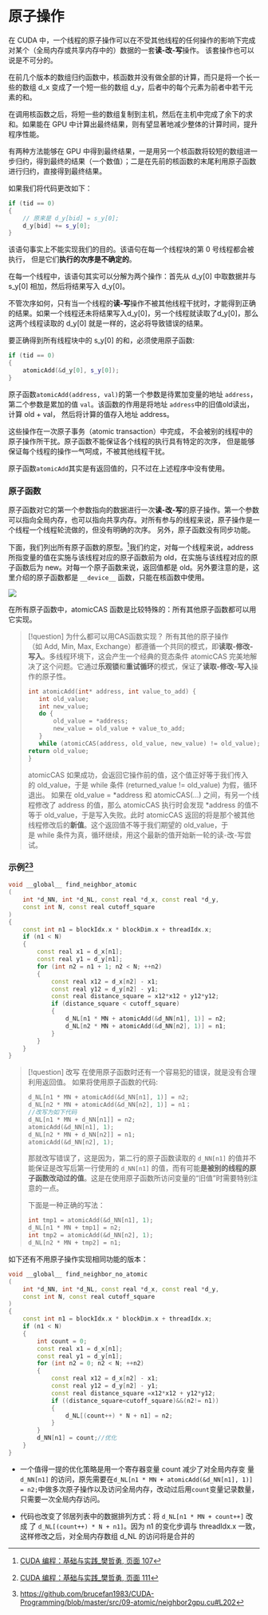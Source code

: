 # 原子操作

在 CUDA 中，一个线程的原子操作可以在不受其他线程的任何操作的影响下完成对某个（全局内存或共享内存中的）数据的一套**读-改-写**操作。 该套操作也可以说是不可分的。

在前几个版本的数组归约函数中，核函数并没有做全部的计算，而只是将一个长一些的数组 d_x 变成了一个短一些的数组 d_y，后者中的每个元素为前者中若干元素的和。 

在调用核函数之后，将短一些的数组复制到主机，然后在主机中完成了余下的求和。如果能在 GPU 中计算出最终结果，则有望显著地减少整体的计算时间，提升程序性能。

有两种方法能够在 GPU 中得到最终结果，一是用另一个核函数将较短的数组进一步归约，得到最终的结果（一个数值）；二是在先前的核函数的末尾利用原子函数进行归约，直接得到最终结果。

如果我们将代码更改如下：

```cpp
if (tid == 0) 
{ 
	// 原来是 d_y[bid] = s_y[0];
	d_y[bid] += s_y[0]; 
}
```

该语句事实上不能实现我们的目的。该语句在每一个线程块的第 0 号线程都会被执行， 但是它们**执行的次序是不确定的**。

在每一个线程中，该语句其实可以分解为两个操作：首先从 d_y[0] 中取数据并与 s_y[0] 相加，然后将结果写入 d_y[0]。

不管次序如何，只有当一个线程的**读-写**操作不被其他线程干扰时，才能得到正确的结果。如果一个线程还未将结果写入d_y[0]，另一个线程就读取了d_y[0]，那么这两个线程读取的 d_y[0] 就是一样的，这必将导致错误的结果。

要正确得到所有线程块中的 s_y[0] 的和，必须使用原子函数:

```cpp
if (tid == 0) 
{ 
	atomicAdd(&d_y[0], s_y[0]); 
}
```

原子函数`atomicAdd(address, val)`的第一个参数是待累加变量的地址 `address`，第二个参数是累加的值 `val`。该函数的作用是将地址 `address`中的旧值old读出，计算 old + val， 然后将计算的值存入地址 address。

这些操作在一次原子事务（atomic transaction）中完成， 不会被别的线程中的原子操作所干扰。原子函数不能保证各个线程的执行具有特定的次序， 但是能够保证每个线程的操作一气呵成，不被其他线程干扰。

原子函数`atomicAdd`其实是有返回值的，只不过在上述程序中没有使用。

### 原子函数

原子函数对它的第一个参数指向的数据进行一次**读-改-写**的原子操作。第一个参数可以指向全局内存，也可以指向共享内存。对所有参与的线程来说，原子操作是一个线程一个线程轮流做的，但没有明确的次序。 另外，原子函数没有同步功能。

下面，我们列出所有原子函数的原型。[^1]我们约定，对每一个线程来说，address 所指变量的值在实施与该线程对应的原子函数前为 old，在实施与该线程对应的原子函数后为 new。对每一个原子函数来说，返回值都是 old。另外要注意的是，这里介绍的原子函数都是 `__device__` 函数，只能在核函数中使用。


![](../../../../../files/images/MLsys/13-a/13-a-65-1.png)

在所有原子函数中，atomicCAS 函数是比较特殊的：所有其他原子函数都可以用它实现。

> [!question] 为什么都可以用CAS函数实现？
> 所有其他的原子操作（如 Add, Min, Max, Exchange）都遵循一个共同的模式，即**读取-修改-写入**。多线程环境下，这会产生一个经典的竞态条件
> atomicCAS 完美地解决了这个问题。它通过**乐观锁**和**重试循环**的模式，保证了**读取-修改-写入**操作的原子性。
> ```cpp
> int atomicAdd(int* address, int value_to_add) {
>    int old_value;
>    int new_value;
>    do {
>        old_value = *address; 
>        new_value = old_value + value_to_add;
>    } 
>    while (atomicCAS(address, old_value, new_value) != old_value);
>return old_value;
>}
>```
>
> atomicCAS 如果成功，会返回它操作前的值，这个值正好等于我们传入的 old_value，于是 while 条件 (returned_value != old_value) 为假，循环退出。
   如果在 old_value = *address 和 atomicCAS(...) 之间，有另一个线程修改了 address 的值，那么 atomicCAS 执行时会发现 *address 的值不等于 old_value，于是写入失败。此时 atomicCAS 返回的将是那个被其他线程修改后的**新值**。这个返回值不等于我们期望的 old_value，于是 while 条件为真，循环继续，用这个最新的值开始新一轮的读-改-写尝试。

### 示例[^2][^3]

```cpp
void __global__ find_neighbor_atomic
(
    int *d_NN, int *d_NL, const real *d_x, const real *d_y,
    const int N, const real cutoff_square
)
{
    const int n1 = blockIdx.x * blockDim.x + threadIdx.x;
    if (n1 < N)
    {
        const real x1 = d_x[n1];
        const real y1 = d_y[n1];
        for (int n2 = n1 + 1; n2 < N; ++n2)
        {
            const real x12 = d_x[n2] - x1;
            const real y12 = d_y[n2] - y1;
            const real distance_square = x12*x12 + y12*y12;
            if (distance_square < cutoff_square)
            {
                d_NL[n1 * MN + atomicAdd(&d_NN[n1], 1)] = n2;
                d_NL[n2 * MN + atomicAdd(&d_NN[n2], 1)] = n1;
            }
        }
    }
}
```

> [!question] 改写
> 在使用原子函数时还有一个容易犯的错误，就是没有合理利用返回值。
> 如果将使用原子函数的代码:
> ```cpp
>d_NL[n1 * MN + atomicAdd(&d_NN[n1], 1)] = n2;
>d_NL[n2 * MN + atomicAdd(&d_NN[n2], 1)] = n1； 
>//改写为如下代码
>d_NL[n1 * MN + d_NN[n1]] = n2;
>atomicAdd(&d_NN[n1], 1); 
>d_NL[n2 * MN + d_NN[n2]] = n1; 
>atomicAdd(&d_NN[n2], 1);
>```
>那就改写错误了，这是因为，第二行的原子函数读取的 `d_NN[n1]` 的值并不能保证是改写后第一行使用的 `d_NN[n1]` 的值，而有可能**是被别的线程的原子函数改动过的值**。这是在使用原子函数所访问变量的“旧值”时需要特别注意的一点。
>
>下面是一种正确的写法：
>```cpp
>int tmp1 = atomicAdd(&d_NN[n1], 1); 
>d_NL[n1 * MN + tmp1] = n2; 
>int tmp2 = atomicAdd(&d_NN[n2], 1); 
>d_NL[n2 * MN + tmp2] = n1;
>```

如下还有不用原子操作实现相同功能的版本：
```cpp
void __global__ find_neighbor_no_atomic
(
    int *d_NN, int *d_NL, const real *d_x, const real *d_y,
    const int N, const real cutoff_square
)
{
    const int n1 = blockIdx.x * blockDim.x + threadIdx.x;
    if (n1 < N)
    {
        int count = 0;
        const real x1 = d_x[n1];
        const real y1 = d_y[n1];
        for (int n2 = 0; n2 < N; ++n2)
        {
            const real x12 = d_x[n2] - x1;
            const real y12 = d_y[n2] - y1;
            const real distance_square =x12*x12 + y12*y12;
            if ((distance_square<cutoff_square)&&(n2!= n1))
            {
                d_NL[(count++) * N + n1] = n2;
            }
        }
        d_NN[n1] = count;//优化
    }
}  
```

- 一个值得一提的优化策略是用一个寄存器变量 count 减少了对全局内存变 量 `d_NN[n1]` 的访问，原先需要在`d_NL[n1 * MN + atomicAdd(&d_NN[n1], 1)] = n2;`中做多次原子操作以及访问全局内存，改动过后用`count`变量记录数量，只需要一次全局内存访问。

- 代码也改变了邻居列表中的数据排列方式：将 `d_NL[n1 * MN + count++]` 改成 了 `d_NL[(count++) * N + n1]`。因为 n1 的变化步调与 threadIdx.x 一致，这样修改之后，对全局内存数组 d_NL 的访问将是合并的




[^1]: [CUDA 编程：基础与实践_樊哲勇, 页面 107](files/books/MLSys/CUDA%20编程：基础与实践_樊哲勇.pdf#page=107&selection=104,2,104,11)
[^2]: [CUDA 编程：基础与实践_樊哲勇, 页面 111](files/books/MLSys/CUDA%20编程：基础与实践_樊哲勇.pdf#page=111&selection=215,2,215,4)
[^3]: https://github.com/brucefan1983/CUDA-Programming/blob/master/src/09-atomic/neighbor2gpu.cu#L202
